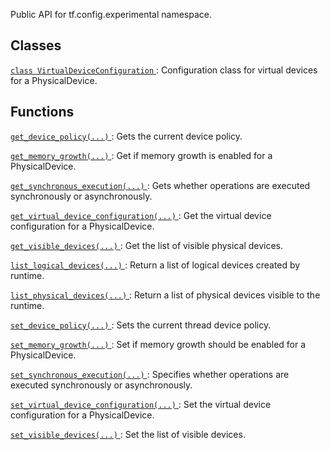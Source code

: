 Public API for tf.config.experimental namespace.

## Classes
[ `class VirtualDeviceConfiguration` ](https://tensorflow.google.cn/api_docs/python/tf/config/experimental/VirtualDeviceConfiguration): Configuration class for virtual devices for a PhysicalDevice.

## Functions
[ `get_device_policy(...)` ](https://tensorflow.google.cn/api_docs/python/tf/config/experimental/get_device_policy): Gets the current device policy.

[ `get_memory_growth(...)` ](https://tensorflow.google.cn/api_docs/python/tf/config/experimental/get_memory_growth): Get if memory growth is enabled for a PhysicalDevice.

[ `get_synchronous_execution(...)` ](https://tensorflow.google.cn/api_docs/python/tf/config/experimental/get_synchronous_execution): Gets whether operations are executed synchronously or asynchronously.

[ `get_virtual_device_configuration(...)` ](https://tensorflow.google.cn/api_docs/python/tf/config/experimental/get_virtual_device_configuration): Get the virtual device configuration for a PhysicalDevice.

[ `get_visible_devices(...)` ](https://tensorflow.google.cn/api_docs/python/tf/config/experimental/get_visible_devices): Get the list of visible physical devices.

[ `list_logical_devices(...)` ](https://tensorflow.google.cn/api_docs/python/tf/config/experimental/list_logical_devices): Return a list of logical devices created by runtime.

[ `list_physical_devices(...)` ](https://tensorflow.google.cn/api_docs/python/tf/config/experimental/list_physical_devices): Return a list of physical devices visible to the runtime.

[ `set_device_policy(...)` ](https://tensorflow.google.cn/api_docs/python/tf/config/experimental/set_device_policy): Sets the current thread device policy.

[ `set_memory_growth(...)` ](https://tensorflow.google.cn/api_docs/python/tf/config/experimental/set_memory_growth): Set if memory growth should be enabled for a PhysicalDevice.

[ `set_synchronous_execution(...)` ](https://tensorflow.google.cn/api_docs/python/tf/config/experimental/set_synchronous_execution): Specifies whether operations are executed synchronously or asynchronously.

[ `set_virtual_device_configuration(...)` ](https://tensorflow.google.cn/api_docs/python/tf/config/experimental/set_virtual_device_configuration): Set the virtual device configuration for a PhysicalDevice.

[ `set_visible_devices(...)` ](https://tensorflow.google.cn/api_docs/python/tf/config/experimental/set_visible_devices): Set the list of visible devices.

